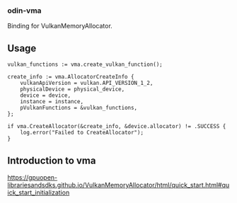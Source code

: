 ### odin-vma

Binding for VulkanMemoryAllocator.

## Usage

```
vulkan_functions := vma.create_vulkan_function();

create_info := vma.AllocatorCreateInfo {
	vulkanApiVersion = vulkan.API_VERSION_1_2,
	physicalDevice = physical_device,
	device = device,
	instance = instance,
	pVulkanFunctions = &vulkan_functions,
};

if vma.CreateAllocator(&create_info, &device.allocator) != .SUCCESS {
	log.error("Failed to CreateAllocator");
}

```

## Introduction to vma
https://gpuopen-librariesandsdks.github.io/VulkanMemoryAllocator/html/quick_start.html#quick_start_initialization
